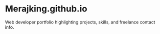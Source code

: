 # Merajking.github.io
Web developer portfolio highlighting projects, skills, and freelance contact info.
